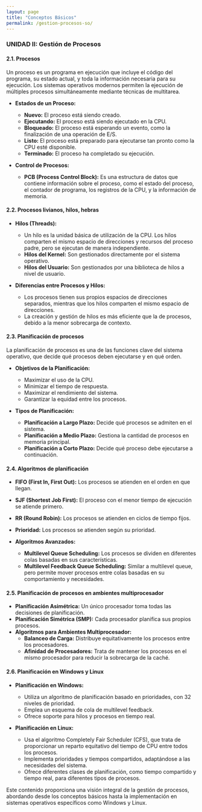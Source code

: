 ```yaml
---
layout: page
title: "Conceptos Básicos"
permalink: /gestion-procesos-so/
---
```


### UNIDAD II: Gestión de Procesos

#### 2.1. Procesos

Un proceso es un programa en ejecución que incluye el código del programa, su estado actual, y toda la información necesaria para su ejecución. Los sistemas operativos modernos permiten la ejecución de múltiples procesos simultáneamente mediante técnicas de multitarea.

- **Estados de un Proceso:**
  - **Nuevo:** El proceso está siendo creado.
  - **Ejecutando:** El proceso está siendo ejecutado en la CPU.
  - **Bloqueado:** El proceso está esperando un evento, como la finalización de una operación de E/S.
  - **Listo:** El proceso está preparado para ejecutarse tan pronto como la CPU esté disponible.
  - **Terminado:** El proceso ha completado su ejecución.

- **Control de Procesos:**
  - **PCB (Process Control Block):** Es una estructura de datos que contiene información sobre el proceso, como el estado del proceso, el contador de programa, los registros de la CPU, y la información de memoria.

#### 2.2. Procesos livianos, hilos, hebras

- **Hilos (Threads):**
  - Un hilo es la unidad básica de utilización de la CPU. Los hilos comparten el mismo espacio de direcciones y recursos del proceso padre, pero se ejecutan de manera independiente.
  - **Hilos del Kernel:** Son gestionados directamente por el sistema operativo.
  - **Hilos del Usuario:** Son gestionados por una biblioteca de hilos a nivel de usuario.

- **Diferencias entre Procesos y Hilos:**
  - Los procesos tienen sus propios espacios de direcciones separados, mientras que los hilos comparten el mismo espacio de direcciones.
  - La creación y gestión de hilos es más eficiente que la de procesos, debido a la menor sobrecarga de contexto.

#### 2.3. Planificación de procesos

La planificación de procesos es una de las funciones clave del sistema operativo, que decide qué procesos deben ejecutarse y en qué orden.

- **Objetivos de la Planificación:**
  - Maximizar el uso de la CPU.
  - Minimizar el tiempo de respuesta.
  - Maximizar el rendimiento del sistema.
  - Garantizar la equidad entre los procesos.

- **Tipos de Planificación:**
  - **Planificación a Largo Plazo:** Decide qué procesos se admiten en el sistema.
  - **Planificación a Medio Plazo:** Gestiona la cantidad de procesos en memoria principal.
  - **Planificación a Corto Plazo:** Decide qué proceso debe ejecutarse a continuación.

#### 2.4. Algoritmos de planificación

- **FIFO (First In, First Out):** Los procesos se atienden en el orden en que llegan.
- **SJF (Shortest Job First):** El proceso con el menor tiempo de ejecución se atiende primero.
- **RR (Round Robin):** Los procesos se atienden en ciclos de tiempo fijos.
- **Prioridad:** Los procesos se atienden según su prioridad.

- **Algoritmos Avanzados:**
  - **Multilevel Queue Scheduling:** Los procesos se dividen en diferentes colas basadas en sus características.
  - **Multilevel Feedback Queue Scheduling:** Similar a multilevel queue, pero permite mover procesos entre colas basadas en su comportamiento y necesidades.

#### 2.5. Planificación de procesos en ambientes multiprocesador

- **Planificación Asimétrica:** Un único procesador toma todas las decisiones de planificación.
- **Planificación Simétrica (SMP):** Cada procesador planifica sus propios procesos.
- **Algoritmos para Ambientes Multiprocesador:**
  - **Balanceo de Carga:** Distribuye equitativamente los procesos entre los procesadores.
  - **Afinidad de Procesadores:** Trata de mantener los procesos en el mismo procesador para reducir la sobrecarga de la caché.

#### 2.6. Planificación en Windows y Linux

- **Planificación en Windows:**
  - Utiliza un algoritmo de planificación basado en prioridades, con 32 niveles de prioridad.
  - Emplea un esquema de cola de multilevel feedback.
  - Ofrece soporte para hilos y procesos en tiempo real.

- **Planificación en Linux:**
  - Usa el algoritmo Completely Fair Scheduler (CFS), que trata de proporcionar un reparto equitativo del tiempo de CPU entre todos los procesos.
  - Implementa prioridades y tiempos compartidos, adaptándose a las necesidades del sistema.
  - Ofrece diferentes clases de planificación, como tiempo compartido y tiempo real, para diferentes tipos de procesos.

Este contenido proporciona una visión integral de la gestión de procesos, abordando desde los conceptos básicos hasta la implementación en sistemas operativos específicos como Windows y Linux.
